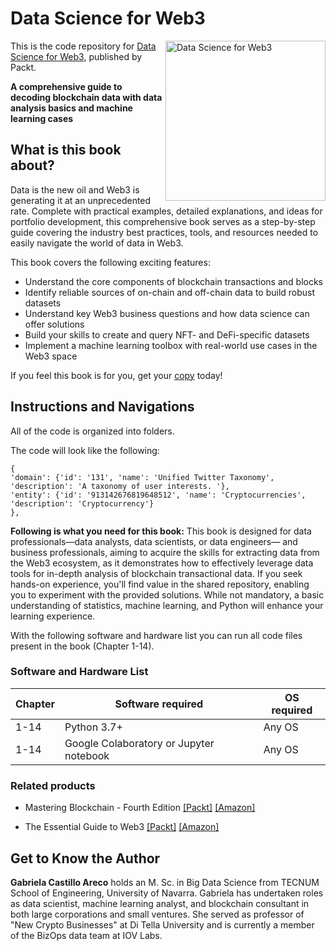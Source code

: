 # Data Science for Web3

<a href="https://www.packtpub.com/product/data-science-for-web3/9781837637546"><img src="https://m.media-amazon.com/images/W/MEDIAX_792452-T2/images/I/81FLyVAX8eL._SL1500_.jpg" alt="Data Science for Web3" height="256px" align="right"></a>

This is the code repository for [Data Science for Web3](https://www.packtpub.com/product/data-science-for-web3/9781837637546), published by Packt.

**A comprehensive guide to decoding blockchain data with data analysis basics and machine learning cases**

## What is this book about?

Data is the new oil and Web3 is generating it at an unprecedented rate. Complete with practical examples, detailed explanations, and ideas for portfolio development, this comprehensive book serves as a step-by-step guide covering the industry best practices, tools, and resources needed to easily navigate the world of data in Web3.

This book covers the following exciting features: 
* Understand the core components of blockchain transactions and blocks
* Identify reliable sources of on-chain and off-chain data to build robust datasets
* Understand key Web3 business questions and how data science can offer solutions
* Build your skills to create and query NFT- and DeFi-specific datasets
* Implement a machine learning toolbox with real-world use cases in the Web3 space

If you feel this book is for you, get your [copy](https://www.amazon.in/Data-Science-Web3-comprehensive-blockchain/dp/1837637547/ref=sr_1_1?keywords=Data+Science+for+Web3&sr=8-1) today!

## Instructions and Navigations
All of the code is organized into folders.

The code will look like the following:
```
{
'domain': {'id': '131', 'name': 'Unified Twitter Taxonomy', 'description': 'A taxonomy of user interests. '},
'entity': {'id': '913142676819648512', 'name': 'Cryptocurrencies', 'description': 'Cryptocurrency'}
},
```

**Following is what you need for this book:**
This book is designed for data professionals—data analysts, data scientists, or data engineers— and business professionals, aiming to acquire the skills for extracting data from the Web3 ecosystem, as it demonstrates how to effectively leverage data tools for in-depth analysis of blockchain transactional data. If you seek hands-on experience, you'll find value in the shared repository, enabling you to experiment with the provided solutions. While not mandatory, a basic understanding of statistics, machine learning, and Python will enhance your learning experience.


With the following software and hardware list you can run all code files present in the book (Chapter 1-14).

### Software and Hardware List

| Chapter  | Software required                                                                    | OS required                        |
| -------- | -------------------------------------------------------------------------------------| -----------------------------------|
|  	1-14	   |  Python 3.7+ 	                                 			  | Any OS | 		
|  	1-14	   |  Google Colaboratory or Jupyter notebook 	                                 			  | Any OS | 		

### Related products <Other books you may enjoy>
* Mastering Blockchain - Fourth Edition [[Packt]](https://www.packtpub.com/product/mastering-blockchain-fourth-edition/9781803241067) [[Amazon]](https://www.amazon.in/Mastering-Blockchain-technical-blockchain-cryptography/dp/1803241063/ref=tmm_pap_swatch_0?_encoding=UTF8&sr=8-1)
  
* The Essential Guide to Web3  [[Packt]](https://www.packtpub.com/product/the-essential-guide-to-web3/9781801813471) [[Amazon]](https://www.amazon.in/Essential-Guide-Web3-distributed-applications/dp/1801813477/ref=tmm_pap_swatch_0?_encoding=UTF8&sr=8-1)
  
## Get to Know the Author
**Gabriela Castillo Areco** holds an M. Sc. in Big Data Science from TECNUM School of Engineering, University of Navarra. Gabriela has undertaken roles as data scientist, machine learning analyst, and blockchain consultant in both large corporations and small ventures. She served as professor of "New Crypto Businesses" at Di Tella University and is currently a member of the BizOps data team at IOV Labs.
